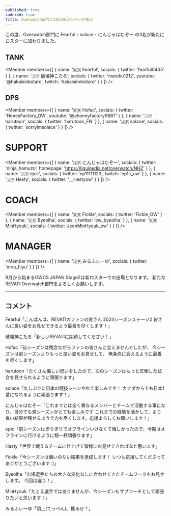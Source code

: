 ```yaml
---
published: true
indexed: true
title: Overwatch部門に3名の新メンバーが加入
---
```


<script>
	import Member from '$lib/components/news/util/Member.svelte';
</script>

この度、Overwatch部門に Fearful・solace・にんじゃはむぞー の3名が新たにロスターに加わりました。

## TANK

<Member members={[
	{
		name: '🇰🇷 Fearful',
		socials: { twitter: 'fearful0405' }
	},
	{
		name: '🇯🇵 破壊神こたろ',
		socials: {
			twitter: 'mareku1212',
			youtube: '@hakaisinkotaro',
			twitch: 'hakaisinnkotaro'
		}
	}
]} />

## DPS

<Member members={[
	{
		name: '🇰🇷 Hofac',
		socials: {
			twitter: 'HoneyFactory_OW',
			youtube: '@ahoneyfactory9887'
		}
	},
	{
		name: '🇯🇵 harutoon',
		socials: { twitter: 'harutoon_FN' }
	},
	{
		name: '🇯🇵 solace',
		socials: { twitter: 'sorryimsolace' }
	}
]} />

# SUPPORT

<Member members={[
	{
		name: '🇯🇵 にんじゃはむぞー',
		socials: {
			twitter: 'ninja_hamuzo',
			homepage: 'https://liquipedia.net/overwatch/NHZ'
		}
	},
	{
		name: '🇯🇵 epic',
		socials: {
			twitter: 'ep11111123',
			twitch: 'ep1c_ow'
		}
	},
	{
		name: '🇯🇵 Hesty',
		socials: { twitter: '__Hestyow' }
	}
]} />

# COACH

<Member members={[
	{
		name: '🇰🇷 Fickle',
		socials: { twitter: 'Fickle_OW' }
	},
	{
		name: '🇰🇷 Byeolha',
		socials: { twitter: 'ow_byeolha' }
	},
	{
		name: '🇰🇷 MinHyouk',
		socials: { twitter: 'JeonMinHyouk_ow' }
	}
]} />

# MANAGER

<Member members={[
	{
		name: '🇯🇵 みるふぃーゆ',
		socials: { twitter: 'miru_fiiyu' }
	}
]} />

8月から始まるOWCS JAPAN Stage2は新ロスターでの出場となります。
新たなREVATI Overwatch部門をよろしくお願いします。

---

## コメント

Fearful「こんばんは、REVATIのファンの皆さん
2024シーズンステージ2 皆さんに良い姿をお見せできるよう最善を尽くします！」

破壊神こたろ「新しいREVATIに期待してください！」

Hofac「前シーズンは残念ながらファンの皆さんに会えませんでしたが、
今シーズンは前シーズンよりもっと良い姿をお見せして、
無条件に会えるように最善を尽くします」

harutoon「たくさん悔しい思いをしたので、次のシーズンはもっと圧倒した試合を見せられるように頑張ります」

solace「久しぶりに日本の競技シーンやれて楽しみです！
カナダからでも日本1番になれるように頑張ります！」

にんじゃはむぞー「これまでとは全く異なるメンバーとチームで活動する事になり、自分でも来シーズンがとても楽しみです
これまでの経験を活かして、より良い結果が残せるよう全力を尽くします。応援よろしくお願いします！」

epic「前シーズンはぎりぎりでオフラインいけなくて悔しかったので、今期はオフラインに行けるように精一杯頑張ります」

Hesty「世界で戦えるチームに仕上げて皆様にお見せできればなと思います」

Fickle「今シーズンは悔いのない結果を達成します！
いつも応援してくださってありがとうございます :)」

Byeolha「出場選手たちの大きな変化なしに合わせてきたチームワークをお見せします。
今回は違う！」

MinHyouk「たとえ選手ではありませんが、今シーズンもサブコーチとして頑張りたいと思います！」

みるふぃーゆ「頂上(てっぺん)、獲るぜ？」
